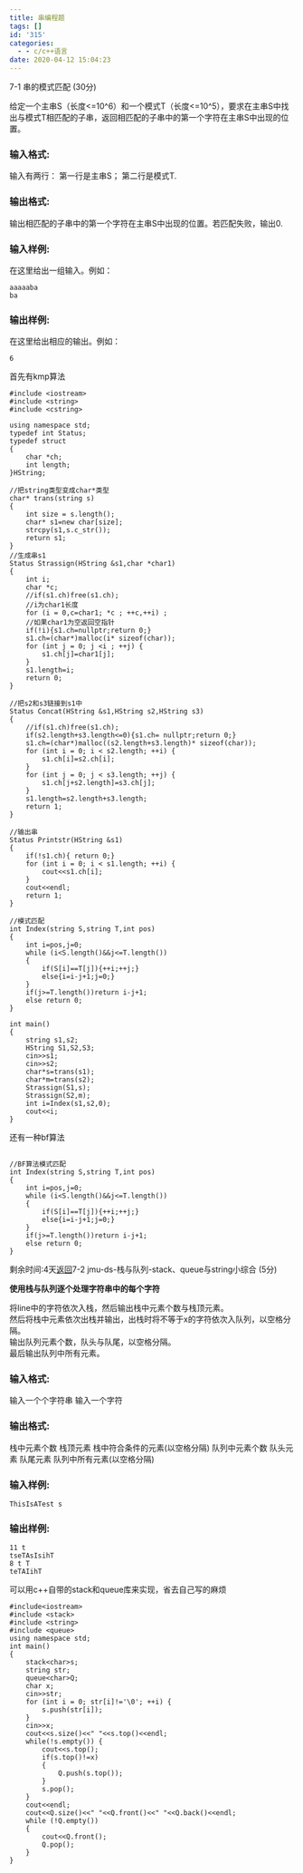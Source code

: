 ```yaml
---
title: 串编程题
tags: []
id: '315'
categories:
  - - c/c++语言
date: 2020-04-12 15:04:23
---
```


7-1 串的模式匹配 (30分)

给定一个主串S（长度<=10^6）和一个模式T（长度<=10^5），要求在主串S中找出与模式T相匹配的子串，返回相匹配的子串中的第一个字符在主串S中出现的位置。

### 输入格式:

输入有两行： 第一行是主串S； 第二行是模式T.

### 输出格式:

输出相匹配的子串中的第一个字符在主串S中出现的位置。若匹配失败，输出0.

### 输入样例:

在这里给出一组输入。例如：

```
aaaaaba
ba
```

### 输出样例:

在这里给出相应的输出。例如：

```
6
```

首先有kmp算法

```
#include <iostream>
#include <string>
#include <cstring>

using namespace std;
typedef int Status;
typedef struct
{
    char *ch;
    int length;
}HString;

//把string类型变成char*类型
char* trans(string s)
{
    int size = s.length();
    char* s1=new char[size];
    strcpy(s1,s.c_str());
    return s1;
}
//生成串s1
Status Strassign(HString &s1,char *char1)
{
    int i;
    char *c;
    //if(s1.ch)free(s1.ch);
    //i为char1长度
    for (i = 0,c=char1; *c ; ++c,++i) ;
    //如果char1为空返回空指针
    if(!i){s1.ch=nullptr;return 0;}
    s1.ch=(char*)malloc(i* sizeof(char));
    for (int j = 0; j <i ; ++j) {
        s1.ch[j]=char1[j];
    }
    s1.length=i;
    return 0;
}

//把s2和s3链接到s1中
Status Concat(HString &s1,HString s2,HString s3)
{
    //if(s1.ch)free(s1.ch);
    if(s2.length+s3.length<=0){s1.ch= nullptr;return 0;}
    s1.ch=(char*)malloc((s2.length+s3.length)* sizeof(char));
    for (int i = 0; i < s2.length; ++i) {
        s1.ch[i]=s2.ch[i];
    }
    for (int j = 0; j < s3.length; ++j) {
        s1.ch[j+s2.length]=s3.ch[j];
    }
    s1.length=s2.length+s3.length;
    return 1;
}

//输出串
Status Printstr(HString &s1)
{
    if(!s1.ch){ return 0;}
    for (int i = 0; i < s1.length; ++i) {
        cout<<s1.ch[i];
    }
    cout<<endl;
    return 1;
}

//模式匹配
int Index(string S,string T,int pos)
{
    int i=pos,j=0;
    while (i<S.length()&&j<=T.length())
    {
        if(S[i]==T[j]){++i;++j;}
        else{i=i-j+1;j=0;}
    }
    if(j>=T.length())return i-j+1;
    else return 0;
}

int main()
{
    string s1,s2;
    HString S1,S2,S3;
    cin>>s1;
    cin>>s2;
    char*s=trans(s1);
    char*m=trans(s2);
    Strassign(S1,s);
    Strassign(S2,m);
    int i=Index(s1,s2,0);
    cout<<i;
}
```

还有一种bf算法

```

//BF算法模式匹配
int Index(string S,string T,int pos)
{
    int i=pos,j=0;
    while (i<S.length()&&j<=T.length())
    {
        if(S[i]==T[j]){++i;++j;}
        else{i=i-j+1;j=0;}
    }
    if(j>=T.length())return i-j+1;
    else return 0;
}
```

剩余时间:4天[返回](https://pintia.cn/problem-sets/1243874236683579392/problems/type/7)7-2 jmu-ds-栈与队列-stack、queue与string小综合 (5分)

**使用栈与队列逐个处理字符串中的每个字符**

将line中的字符依次入栈，然后输出栈中元素个数与栈顶元素。  
然后将栈中元素依次出栈并输出，出栈时将不等于x的字符依次入队列，以空格分隔。  
输出队列元素个数，队头与队尾，以空格分隔。  
最后输出队列中所有元素。

### 输入格式:

输入一个个字符串 输入一个字符

### 输出格式:

栈中元素个数 栈顶元素 栈中符合条件的元素(以空格分隔) 队列中元素个数 队头元素 队尾元素 队列中所有元素(以空格分隔)

### 输入样例:

```
ThisIsATest s
```

### 输出样例:

```
11 t
tseTAsIsihT
8 t T
teTAIihT
```

可以用c++自带的stack和queue库来实现，省去自己写的麻烦

```
#include<iostream>
#include <stack>
#include <string>
#include <queue>
using namespace std;
int main()
{
    stack<char>s;
    string str;
    queue<char>Q;
    char x;
    cin>>str;
    for (int i = 0; str[i]!='\0'; ++i) {
        s.push(str[i]);
    }
    cin>>x;
    cout<<s.size()<<" "<<s.top()<<endl;
    while(!s.empty()) {
        cout<<s.top();
        if(s.top()!=x)
        {
            Q.push(s.top());
        }
        s.pop();
    }
    cout<<endl;
    cout<<Q.size()<<" "<<Q.front()<<" "<<Q.back()<<endl;
    while (!Q.empty())
    {
        cout<<Q.front();
        Q.pop();
    }
}
```